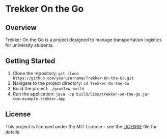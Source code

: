 # Trekker On the Go

## Overview
Trekker On the Go is a project designed to manage transportation logistics for university students.

## Getting Started
1. Clone the repository: `git clone https://github.com/yourusername/Trekker-On-the-Go.git`
2. Navigate to the project directory: `cd Trekker-On-the-Go`
3. Build the project: `./gradlew build`
4. Run the application: `java -cp build/libs/trekker-on-the-go.jar com.example.trekker.App`

## License
This project is licensed under the MIT License - see the [LICENSE](LICENSE) file for details.
